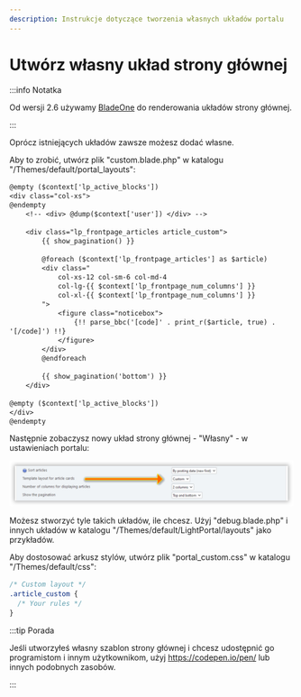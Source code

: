 ```yaml
---
description: Instrukcje dotyczące tworzenia własnych układów portalu
---
```


# Utwórz własny układ strony głównej

:::info Notatka

Od wersji 2.6 używamy [BladeOne](https://github.com/EFTEC/BladeOne) do renderowania układów strony głównej.

:::

Oprócz istniejących układów zawsze możesz dodać własne.

Aby to zrobić, utwórz plik "custom.blade.php" w katalogu "/Themes/default/portal_layouts":

```php:line-numbers {9}
@empty ($context['lp_active_blocks'])
<div class="col-xs">
@endempty
	<!-- <div> @dump($context['user']) </div> -->

	<div class="lp_frontpage_articles article_custom">
		{{ show_pagination() }}

		@foreach ($context['lp_frontpage_articles'] as $article)
		<div class="
			col-xs-12 col-sm-6 col-md-4
			col-lg-{{ $context['lp_frontpage_num_columns'] }}
			col-xl-{{ $context['lp_frontpage_num_columns'] }}
		">
			<figure class="noticebox">
				{!! parse_bbc('[code]' . print_r($article, true) . '[/code]') !!}
			</figure>
		</div>
		@endforeach

		{{ show_pagination('bottom') }}
	</div>

@empty ($context['lp_active_blocks'])
</div>
@endempty
```

Następnie zobaczysz nowy układ strony głównej - "Własny" - w ustawieniach portalu:

![Select custom template](set_custom_template.png)

Możesz stworzyć tyle takich układów, ile chcesz. Użyj "debug.blade.php" i innych układów w katalogu "/Themes/default/LightPortal/layouts" jako przykładów.

Aby dostosować arkusz stylów, utwórz plik "portal_custom.css" w katalogu "/Themes/default/css":

```css {3}
/* Custom layout */
.article_custom {
  /* Your rules */
}
```

:::tip Porada

Jeśli utworzyłeś własny szablon strony głównej i chcesz udostępnić go programistom i innym użytkownikom, użyj https://codepen.io/pen/ lub innych podobnych zasobów.

:::
